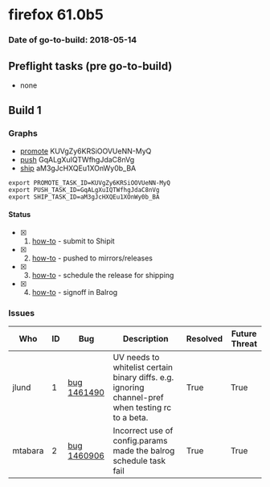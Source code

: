 # firefox 61.0b5

### Date of go-to-build: 2018-05-14

## Preflight tasks (pre go-to-build)
- none

## Build 1  

### Graphs
* [promote](https://tools.taskcluster.net/push-inspector/#/KUVgZy6KRSiOOVUeNN-MyQ) KUVgZy6KRSiOOVUeNN-MyQ
* [push](https://tools.taskcluster.net/push-inspector/#/GqALgXuIQTWfhgJdaC8nVg) GqALgXuIQTWfhgJdaC8nVg
* [ship](https://tools.taskcluster.net/push-inspector/#/aM3gJcHXQEu1XOnWy0b_BA) aM3gJcHXQEu1XOnWy0b_BA
```
export PROMOTE_TASK_ID=KUVgZy6KRSiOOVUeNN-MyQ
export PUSH_TASK_ID=GqALgXuIQTWfhgJdaC8nVg
export SHIP_TASK_ID=aM3gJcHXQEu1XOnWy0b_BA
```


#### Status
- [x] 1.  [how-to](https://wiki.mozilla.org/Release:Release_Automation_on_Mercurial:Starting_a_Release#Submit_to_Ship_It)  - submit to Shipit
- [x] 2.  [how-to](https://github.com/mozilla-releng/releasewarrior-2.0/blob/master/docs/release-promotion/desktop/howto.md#push-artifacts-to-releases-directory)  - pushed to mirrors/releases
- [x] 3.  [how-to](https://github.com/mozilla-releng/releasewarrior-2.0/blob/master/docs/release-promotion/desktop/howto.md#ship-the-release)  - schedule the release for shipping
- [x] 4.  [how-to](https://github.com/mozilla-releng/releasewarrior-2.0/blob/master/docs/release-promotion/desktop/howto.md#obtain-sign-offs-for-changes)  - signoff in Balrog

### Issues
| Who                 | ID               | Bug                                                                 | Description                | Resolved                | Future Threat                |
| ------------------- | ---------------- | ------------------------------------------------------------------- | -------------------------- | ----------------------- | ---------------------------- |
| jlund  | 1 | [bug 1461490](https://bugzil.la/1461490)        | UV needs to whitelist certain binary diffs. e.g. ignoring channel-pref when testing rc to a beta. | True | True |
| mtabara  | 2 | [bug 1460906](https://bugzil.la/1460906)        | Incorrect use of config.params made the balrog schedule task fail | True | True |

